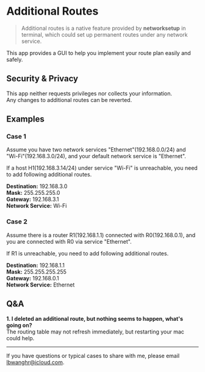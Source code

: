 # Additional Routes
> Additional routes is a native feature provided by **networksetup** in terminal, which could set up permanent routes under any network service.

This app provides a GUI to help you implement your route plan easily and safely.

## Security & Privacy
This app neither requests privileges nor collects your information.  
Any changes to additional routes can be reverted.

## Examples
### Case 1
Assume you have two network services "Ethernet"(192.168.0.0/24) and "Wi-Fi"(192.168.3.0/24), and your default network service is "Ethernet".  

If a host H1(192.168.3.14/24) under service "Wi-Fi" is unreachable, you need to add following additional routes.  

**Destination:** 192.168.3.0  
**Mask:** 255.255.255.0  
**Gateway:** 192.168.3.1  
**Network Service:** Wi-Fi  

### Case 2
Assume there is a router R1(192.168.1.1) connected with R0(192.168.0.1), and you are connected with R0 via service "Ethernet".  

If R1 is unreachable, you need to add following additional routes.  

**Destination:** 192.168.1.1  
**Mask:** 255.255.255.255  
**Gateway:** 192.168.0.1  
**Network Service:** Ethernet  

## Q&A 

**1. I deleted an additional route, but nothing seems to happen, what's going on?**  
The routing table may not refresh immediately, but restarting your mac could help.


---
If you have questions or typical cases to share with me, please email lbwanghr@icloud.com.
